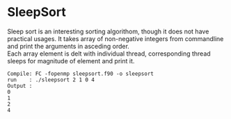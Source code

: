# SleepSort
Sleep sort is an interesting sorting algorithom, though it does not have practical usages.
It takes array of non-negative integers from commandline and print the arguments in asceding order.  
Each array element is delt with individual thread, corresponding thread sleeps for magnitude of element and print it.

``` 
Compile: FC -fopenmp sleepsort.f90 -o sleepsort
run    : ./sleepsort 2 1 0 4
Output : 
0
1
2
4
```
